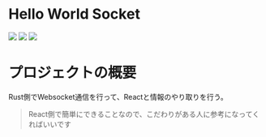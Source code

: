 # Hello World Socket

<img src="https://img.shields.io/badge/-Tauri-24C8D8.svg?logo=tauri&style=plastic">
<img src="https://img.shields.io/badge/-React-61DAFB.svg?logo=react&style=plastic">
<img src="https://img.shields.io/badge/-Typescript-007ACC.svg?logo=typescript&style=plastic">


# プロジェクトの概要

Rust側でWebsocket通信を行って、Reactと情報のやり取りを行う。

> React側で簡単にできることなので、こだわりがある人に参考になってくればいいです
